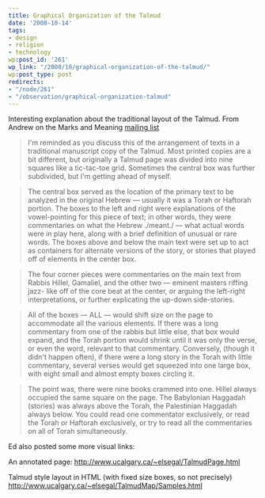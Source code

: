 ```yaml
---
title: Graphical Organization of the Talmud
date: '2008-10-14'
tags:
- design
- religion
- technology
wp:post_id: '261'
wp_link: "/2008/10/graphical-organization-of-the-talmud/"
wp:post_type: post
redirects:
- "/node/261"
- "/observation/graphical-organization-talmud"
---
```


Interesting explanation about the traditional layout of the Talmud. From Andrew on the Marks and Meaning [mailing list](http://groups.google.com/group/marks-and-meaning?hl=en)

>

> I'm reminded as you discuss this of the arrangement of texts in a traditional manuscript copy of the Talmud. Most printed copies are a bit different, but originally a Talmud page was divided into nine squares like a tic-tac-toe grid. Sometimes the central box was further subdivided, but I'm getting ahead of myself.

> The central box served as the location of the primary text to be analyzed in the original Hebrew — usually it was a Torah or Haftorah portion. The boxes to the left and right were explanations of the vowel-pointing for this piece of text; in other words, they were commentaries on what the Hebrew ./meant./ — what actual words were in play here, along with a brief definition of unusual or rare words. The boxes above and below the main text were set up to act as containers for alternate versions of the story, or stories that played off of elements in the center box.

> The four corner pieces were commentaries on the main text from Rabbis Hillel, Gamaliel, and the other two — eminent masters riffing jazz- like off of the core beat at the center, or arguing the left-right interpretations, or further explicating the up-down side-stories.

> All of the boxes — ALL — would shift size on the page to accommodate all the various elements. If there was a long commentary from one of the rabbis but little else, that box would expand, and the Torah portion would shrink until it was only the verse, or even the word, relevant to that commentary. Conversely, (though it didn't happen often), if there were a long story in the Torah with little commentary, several verses would get squeezed into one large box, with eight small and almost empty boxes circling it.

> The point was, there were nine books crammed into one. Hillel always occupied the same square on the page. The Babylonian Haggadah (stories) was always above the Torah, the Palestinian Haggadah always below. You could read one commentator exclusively, or read the Torah or Haftorah exclusively, or try to read all the commentaries on all of Torah simultaneously.

Ed also posted some more visual links:

An annotated page:
http://www.ucalgary.ca/~elsegal/TalmudPage.html

Talmud style layout in HTML (with fixed size boxes, so not precisely)
http://www.ucalgary.ca/~elsegal/TalmudMap/Samples.html
